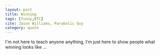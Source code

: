 ```yaml
---
layout: post
title: Winning
tags: [funny,BTC]
cite: Jason Williams, Parabolic Guy
category: quote
---
```


I'm not here to teach anyone anything, I'm just here to show people what winning looks like ...
